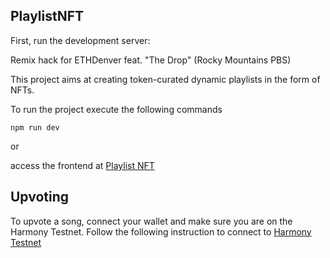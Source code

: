 
## PlaylistNFT

First, run the development server:


Remix hack for ETHDenver feat. "The Drop" (Rocky Mountains PBS)

This project aims at creating token-curated dynamic playlists in the form of NFTs.


To run the project execute the following commands

```
npm run dev 

```

or 


access the frontend at  [Playlist NFT](https://musicnft.netlify.app/)



## Upvoting 

To upvote a song, connect your wallet and make sure you are on the Harmony Testnet.
Follow the following instruction to connect to [Harmony Testnet](https://docs.harmony.one/home/network/wallets/browser-extensions-wallets/metamask-wallet/adding-harmony)


